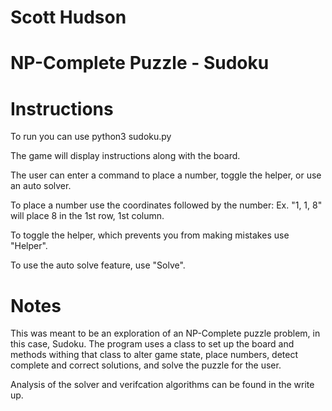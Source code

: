# Scott Hudson
# NP-Complete Puzzle - Sudoku 

# Instructions

To run you can use python3 sudoku.py

The game will display instructions along with the board. 

The user can enter a command to place a number, toggle the helper, or use an auto solver. 

To place a number use the coordinates followed by the number: Ex. "1, 1, 8" will place 8 in the 1st row, 1st column.

To toggle the helper, which prevents you from making mistakes use "Helper".

To use the auto solve feature, use "Solve". 

# Notes

This was meant to be an exploration of an NP-Complete puzzle problem, in this case, Sudoku. The program uses a class to set up the board and methods withing that class to
alter game state, place numbers, detect complete and correct solutions, and solve the puzzle for the user. 

Analysis of the solver and verifcation algorithms can be found in the write up.
